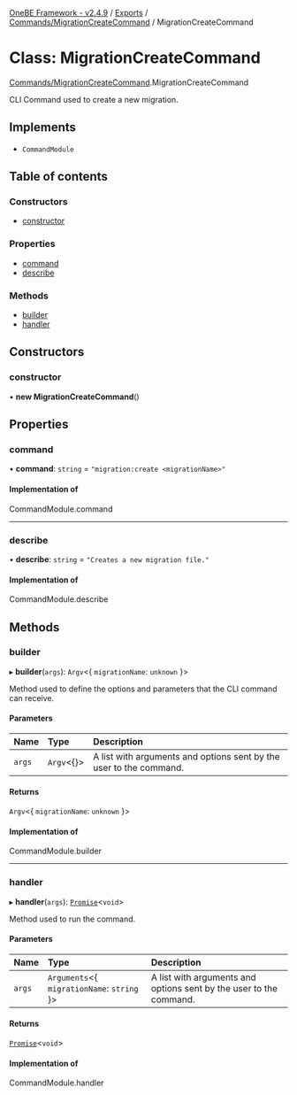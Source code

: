 [OneBE Framework - v2.4.9](../README.md) / [Exports](../modules.md) / [Commands/MigrationCreateCommand](../modules/Commands_MigrationCreateCommand.md) / MigrationCreateCommand

# Class: MigrationCreateCommand

[Commands/MigrationCreateCommand](../modules/Commands_MigrationCreateCommand.md).MigrationCreateCommand

CLI Command used to create a new migration.

## Implements

- `CommandModule`

## Table of contents

### Constructors

- [constructor](Commands_MigrationCreateCommand.MigrationCreateCommand.md#constructor)

### Properties

- [command](Commands_MigrationCreateCommand.MigrationCreateCommand.md#command)
- [describe](Commands_MigrationCreateCommand.MigrationCreateCommand.md#describe)

### Methods

- [builder](Commands_MigrationCreateCommand.MigrationCreateCommand.md#builder)
- [handler](Commands_MigrationCreateCommand.MigrationCreateCommand.md#handler)

## Constructors

### constructor

• **new MigrationCreateCommand**()

## Properties

### command

• **command**: `string` = `"migration:create <migrationName>"`

#### Implementation of

CommandModule.command

___

### describe

• **describe**: `string` = `"Creates a new migration file."`

#### Implementation of

CommandModule.describe

## Methods

### builder

▸ **builder**(`args`): `Argv`<{ `migrationName`: `unknown`  }\>

Method used to define the options and parameters that the CLI command
can receive.

#### Parameters

| Name | Type | Description |
| :------ | :------ | :------ |
| `args` | `Argv`<{}\> | A list with arguments and options sent by the user to the command. |

#### Returns

`Argv`<{ `migrationName`: `unknown`  }\>

#### Implementation of

CommandModule.builder

___

### handler

▸ **handler**(`args`): [`Promise`]( https://developer.mozilla.org/en-US/docs/Web/JavaScript/Reference/Global_Objects/Promise )<`void`\>

Method used to run the command.

#### Parameters

| Name | Type | Description |
| :------ | :------ | :------ |
| `args` | `Arguments`<{ `migrationName`: `string`  }\> | A list with arguments and options sent by the user to the command. |

#### Returns

[`Promise`]( https://developer.mozilla.org/en-US/docs/Web/JavaScript/Reference/Global_Objects/Promise )<`void`\>

#### Implementation of

CommandModule.handler
